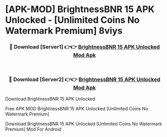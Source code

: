 # [APK-MOD] BrightnessBNR 15 APK Unlocked - [Unlimited Coins No Watermark Premium] 8viys



<div align="center">
<h3>🔴 Download [Server1] 👉👉 <a href="https://momento.my/?title=BrightnessBNR_15_APK_Unlocked">BrightnessBNR 15 APK Unlocked Mod Apk</a></h3><br>

<h3>🔴 Download [Server2] 👉👉 <a href="https://momento.my/?title=BrightnessBNR_15_APK_Unlocked">BrightnessBNR 15 APK Unlocked Mod Apk</a></h3>
</div>



Download BrightnessBNR 15 APK Unlocked 

Free APK MOD BrightnessBNR 15 APK Unlocked [Unlimited Coins No Watermark Premium]

Download BrightnessBNR 15 APK Unlocked [Unlimited Coins No Watermark Premium] Mod For Android

